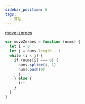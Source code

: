 ```yaml
---
sidebar_position: 6
tags:
  - 算法
---
```


[move-zeroes](https://leetcode.com/problems/move-zeroes/)

```js
var moveZeroes = function (nums) {
  let i = 0
  let j = nums.length - 1
  while (i < j) {
    if (nums[i] === 0) {
      nums.splice(i, 1)
      nums.push(0)
      j--
    } else {
      i++
    }
  }
}
```

